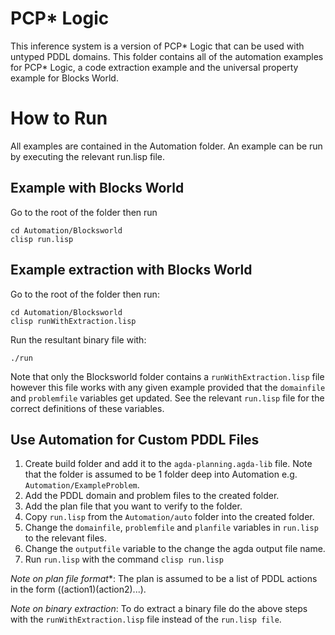 # PCP* Logic

This inference system is a version of PCP* Logic that can be used with untyped PDDL domains. This folder contains all of the automation examples for PCP* Logic, a code extraction example and the universal property example for Blocks World.  

# How to Run

All examples are contained in the Automation folder. An example can be run by executing the relevant run.lisp file. 

## Example with Blocks World 

Go to the root of the folder then run
```shell
cd Automation/Blocksworld
clisp run.lisp
```

## Example extraction with Blocks World 

Go to the root of the folder then run:
```shell
cd Automation/Blocksworld
clisp runWithExtraction.lisp
```

Run the resultant binary file with:

```shell
./run
```

Note that only the Blocksworld folder contains a `runWithExtraction.lisp` file however this file works with any given example provided that the `domainfile` and `problemfile` variables get updated. See the relevant `run.lisp` file for the correct definitions of these variables. 

## Use Automation for Custom PDDL Files

1. Create build folder and add it to the `agda-planning.agda-lib` file. Note that the folder is assumed to be 1 folder deep into Automation e.g. `Automation/ExampleProblem`. 
2. Add the PDDL domain and problem files to the created folder. 
3. Add the plan file that you want to verify to the folder.
5. Copy `run.lisp` from the `Automation/auto` folder into the created folder. 
4. Change the `domainfile`, `problemfile` and `planfile` variables in `run.lisp` to the relevant files.
5. Change the `outputfile` variable to the change the agda output file name.
6. Run `run.lisp` with the command `clisp run.lisp`

*Note on plan file format**: The plan is assumed to be a list of PDDL actions in the form ((action1)(action2)...).

*Note on binary extraction*: To do extract a binary file do the above steps with the `runWithExtraction.lisp` file instead of the `run.lisp file`.

